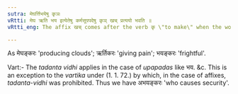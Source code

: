 ```yaml
---
sutra: मेघर्त्तिभयेषु कृञः
vRtti: मेघ ऋति भय इत्येतेषु कर्मसूपपदेषु कृञ् खच् प्रत्ययो भवति ॥
vRtti_eng: The affix खच् comes after the verb कृ \"to make\" when the words मेघ \"cloud\", ऋति \"misfortune\" and भय \"fear\" are in composition as objects.

---
```

As मेघङ्करः 'producing clouds'; ऋर्तिकरः 'giving pain'; भयङ्करः 'frightful'.

Vart:- The _tadanta_ _vidhi_ applies in the case of _upapadas_ like भय. &c. This is an exception to the _vartika_ under (1. 1. 72.) by which, in the case of affixes, _tadanta_-_vidhi_ was prohibited. Thus we have अभयङ्करः 'who causes security'.